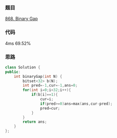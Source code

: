 ### 题目
[868. Binary Gap](https://leetcode-cn.com/problems/binary-gap/submissions/)
### 代码
4ms 69.52%
### 思路
```c++
class Solution {
public:
    int binaryGap(int N) {
        bitset<32> b(N);
        int pred=-1,cur=-1,ans=0;
        for(int i=0;i<32;i++){
            if(b[i]==1){
                cur=i;
                if(pred>=0)ans=max(ans,cur-pred);
                pred=cur;
            }
        }
        return ans;
    }
};
```

